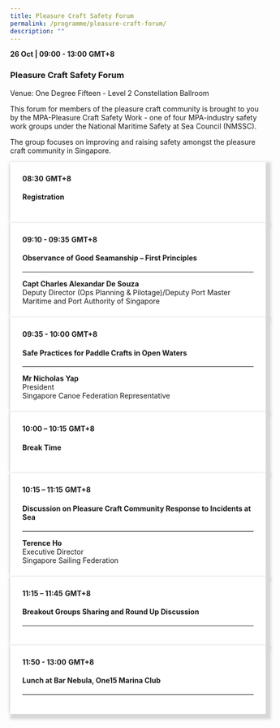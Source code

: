 ```yaml
---
title: Pleasure Craft Safety Forum
permalink: /programme/pleasure-craft-forum/
description: ""
---
```

<div>
  <b>26 Oct | 09:00 - 13:00</b>&nbsp;<b>GMT+8</b>
  <h3>Pleasure Craft Safety Forum</h3>
	<p>Venue: One Degree Fifteen - Level 2 Constellation Ballroom</p>
	<p>This forum for members of the pleasure craft community is brought to you by the MPA-Pleasure Craft Safety Work - one of four MPA-industry safety work groups under the National Maritime Safety at Sea Council (NMSSC).</p>
	<p>The group focuses on improving and raising safety amongst the pleasure craft community in Singapore.</p>
</div>

<section>
<div class="bp-container is-fluid">
<div class="row">
<div class="col is-full">
<div class="row">
<div class="col is-12">
<div class="border bg-light h-100 position-relative">
<div class="p-4">
<div class="programme-time"><strong>08:30</strong>&nbsp;<strong>GMT+8</strong></div>
<h4 class="programme-title">Registration</h4>
</div>
</div>
</div>
</div>
</div>
</div>
</div></section>

<section>
<div class="bp-container is-fluid">
<div class="row">
<div class="col is-full">
<div class="row">
<div class="col is-12">
<div class="border bg-light h-100 position-relative">
<div class="p-4">
<div class="programme-time"><strong>09:10 - 09:35</strong>&nbsp;<strong>GMT+8</strong></div>
<h4 class="programme-title">Observance of Good Seamanship – First Principles</h4>
<hr class="my-3 border-primary">
<div class="speakers px-2">
<div class="row">
<div class="col is-6 prog-speaker">
<div class="row">
<div class="col is-8">
<div class="speaker-name text-ellipsis"><strong>Capt Charles Alexandar De Souza</strong></div>
<div class="text-ellipsis speaker-position">Deputy Director (Ops Planning &amp; Pilotage)/Deputy Port Master</div>
<div class="text-ellipsis speaker-company">Maritime and Port Authority of Singapore</div>
</div>
</div>
</div>
</div>
</div>
</div>
</div>
</div>
</div>
</div>
</div>
</div>
</section>


<section>
<div class="bp-container is-fluid">
<div class="row">
<div class="col is-full">
<div class="row">
<div class="col is-12">
<div class="border bg-light h-100 position-relative">
<div class="p-4">
<div class="programme-time"><strong>09:35 - 10:00</strong>&nbsp;<strong>GMT+8</strong></div>
<h4 class="programme-title">Safe Practices for Paddle Crafts in Open Waters</h4>
<hr class="my-3 border-primary">
<div class="speakers px-2">
<div class="row">
<div class="col is-6 prog-speaker">
<div class="row">
<div class="col is-8">
<div class="speaker-name text-ellipsis"><strong>Mr Nicholas Yap</strong></div>
<div class="text-ellipsis speaker-position">President</div>
<div class="text-ellipsis speaker-company">Singapore Canoe Federation Representative</div>
</div>
</div>
</div>
</div>
</div>
</div>
</div>
</div>
</div>
</div>
</div>
</div>
</section>


<section>
<div class="bp-container is-fluid">
<div class="row">
<div class="col is-full">
<div class="row">
<div class="col is-12">
<div class="border bg-light h-100 position-relative">
<div class="p-4">
<div class="programme-time"><strong>10:00 – 10:15</strong>&nbsp;<strong>GMT+8</strong></div>
<h4 class="programme-title">Break Time</h4>
</div>
</div>
</div>
</div>
</div>
</div>
</div></section>

<section>
<div class="bp-container is-fluid">
<div class="row">
<div class="col is-full">
<div class="row">
<div class="col is-12">
<div class="border bg-light h-100 position-relative">
<div class="p-4">
<div class="programme-time"><strong>10:15 – 11:15</strong>&nbsp;<strong>GMT+8</strong></div>
<h4 class="programme-title">Discussion on Pleasure Craft Community Response to Incidents at Sea</h4>
<hr class="my-3 border-primary">
<div class="speakers px-2">
<div class="row">
<div class="col is-6 prog-speaker">
<div class="row">
<div class="col is-8">
<div class="speaker-name text-ellipsis"><strong>Terence Ho</strong></div>
<div class="text-ellipsis speaker-position">Executive Director</div>
<div class="text-ellipsis speaker-company">Singapore Sailing Federation</div>
</div>
</div>
</div>
</div>
</div>
</div>
</div>
</div>
</div>
</div>
</div>
</div>
</section>


<section>
<div class="bp-container is-fluid">
<div class="row">
<div class="col is-full">
<div class="row">
<div class="col is-12">
<div class="border bg-light h-100 position-relative">
<div class="p-4">
<div class="programme-time"><strong>11:15 – 11:45</strong>&nbsp;<strong>GMT+8</strong></div>
<h4 class="programme-title">Breakout Groups Sharing and Round Up Discussion</h4>
<hr class="my-3 border-primary">
</div>
</div>
</div>
</div>
</div>
</div>
</div>
</section>



<section>
<div class="bp-container is-fluid">
<div class="row">
<div class="col is-full">
<div class="row">
<div class="col is-12">
<div class="border bg-light h-100 position-relative">
<div class="p-4">
<div class="programme-time"><strong>11:50 - 13:00</strong>&nbsp;<strong>GMT+8</strong></div>
<h4 class="programme-title">Lunch at Bar Nebula, One15 Marina Club</h4>
<hr class="my-3 border-primary">
</div>
</div>
</div>
</div>
</div>
</div>
</div>
</section>




<style type="text/css"> 

	
	hr.my-3{
margin-top: 0.75rem;	
	}

    .is-left{
      text-align: left;
    }
    .content h4{
      font-weight: 500; 
      color: #337B9A !important;
      margin-top: 1rem;
    }
    .bg-light {
      background-color: #fff !important;
      box-shadow: 5px 5px 5px 5px rgb(215 215 215), -5px 0 6px -4px rgb(215 215 215);
    }
    .p-4 {
      padding: 1.5rem!important;
    }
  .content a {text-decoration:none;}
	.content h3 { margin-top: 1rem;}
</style>